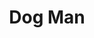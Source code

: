 ---
description: "Dogburger Man does two things, walk around and drip."
draft: false
nft_image: ""
slug: "002-dogburger"
title: "Dog Man"
---